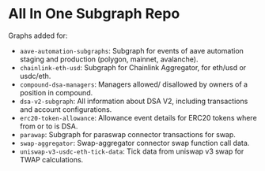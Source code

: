 # All In One Subgraph Repo

Graphs added for: <br>
- `aave-automation-subgraphs`: Subgraph for events of aave automation staging and production (polygon, mainnet, avalanche).
- `chainlink-eth-usd`: Subgraph for Chainlink Aggregator, for eth/usd or usdc/eth.
- `compound-dsa-managers`: Managers allowed/ disallowed by owners of a position in compound.
- `dsa-v2-subgraph`: All information about DSA V2, including transactions and account configurations.
- `erc20-token-allowance`: Allowance event details for ERC20 tokens where from or to is DSA.
- `parawap`: Subgraph for paraswap connector transactions for swap.
- `swap-aggregator`: Swap-aggregator connector swap function call data.
- `uniswap-v3-usdc-eth-tick-data`: Tick data from uniswap v3 swap for TWAP calculations.
